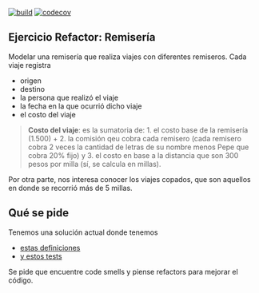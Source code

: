 
[![build](https://github.com/uqbar-project/remiseria-kotlin-refactor/actions/workflows/build.yml/badge.svg)](https://github.com/uqbar-project/remiseria-kotlin-refactor/actions/workflows/build.yml) [![codecov](https://codecov.io/gh/uqbar-project/remiseria-kotlin-refactor/graph/badge.svg?token=g3idDVbxaX)](https://codecov.io/gh/uqbar-project/remiseria-kotlin-refactor)

## Ejercicio Refactor: Remisería

Modelar una remisería que realiza viajes con diferentes remiseros. Cada viaje registra

- origen
- destino
- la persona que realizó el viaje
- la fecha en la que ocurrió dicho viaje
- el costo del viaje

> **Costo del viaje**: es la sumatoria de: 1. el costo base de la remisería (1.500) + 2. la comisión qeu cobra cada remisero (cada remisero cobra 2 veces la cantidad de letras de su nombre menos Pepe que cobra 20% fijo) y 3. el costo en base a la distancia que son 300 pesos por milla (sí, se calcula en millas).

Por otra parte, nos interesa conocer los viajes copados, que son aquellos en donde se recorrió más de 5 millas.

## Qué se pide

Tenemos una solución actual donde tenemos

- [estas definiciones](./src/main/kotlin/ar/edu/algo2/remiseria/Remiseria.kt)
- [y estos tests](./src/test/kotlin/ar/edu/algo2/remiseria/Remiseria.kt)

Se pide que encuentre code smells y piense refactors para mejorar el código.

